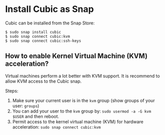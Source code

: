 # Install Cubic as Snap

Cubic can be installed from the Snap Store:
```
$ sudo snap install cubic
$ sudo snap connect cubic:kvm
$ sudo snap connect cubic:ssh-keys
```

## How to enable Kernel Virtual Machine (KVM) acceleration?

Virtual machines perform a lot better with KVM support.
It is recommend to allow KVM access to the Cubic snap.

Steps:
1. Make sure your current user is in the `kvm` group (show groups of your user: `groups`)
  1. You can add your user to the `kvm` group by: `sudo usermod -a -G kvm $USER` and then reboot.
2. Permit access to the kernel virtual machine (KVM) for hardware acceleration:
`sudo snap connect cubic:kvm`


